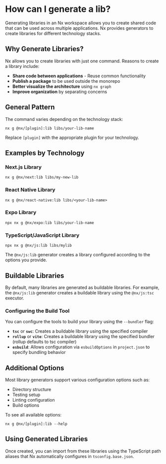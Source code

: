 # How can I generate a lib?

Generating libraries in an Nx workspace allows you to create shared code that can be used across multiple applications. Nx provides generators to create libraries for different technology stacks.

## Why Generate Libraries?

Nx allows you to create libraries with just one command. Reasons to create a library include:

- **Share code between applications** - Reuse common functionality
- **Publish a package** to be used outside the monorepo
- **Better visualize the architecture** using `nx graph`
- **Improve organization** by separating concerns

## General Pattern

The command varies depending on the technology stack:

```shell
nx g @nx/[plugin]:lib libs/your-lib-name
```

Replace `[plugin]` with the appropriate plugin for your technology.

## Examples by Technology

### Next.js Library
```shell
nx g @nx/next:lib libs/my-new-lib
```

### React Native Library
```shell
nx g @nx/react-native:lib libs/<your-lib-name>
```

### Expo Library
```shell
npx nx g @nx/expo:lib libs/your-lib-name
```

### TypeScript/JavaScript Library
```shell
npx nx g @nx/js:lib libs/mylib
```

The `@nx/js:lib` generator creates a library configured according to the options you provide.

## Buildable Libraries

By default, many libraries are generated as buildable libraries. For example, the `@nx/js:lib` generator creates a buildable library using the `@nx/js:tsc` executor.

### Configuring the Build Tool

You can configure the tools to build your library using the `--bundler` flag:

- **`tsc`** or **`swc`**: Creates a buildable library using the specified compiler
- **`rollup`** or **`vite`**: Creates a buildable library using the specified bundler (rollup defaults to tsc compiler)
- **`esbuild`**: Allows configuration via `esbuildOptions` in `project.json` to specify bundling behavior

## Additional Options

Most library generators support various configuration options such as:
- Directory structure
- Testing setup
- Linting configuration
- Build options

To see all available options:

```shell
nx g @nx/[plugin]:lib --help
```

## Using Generated Libraries

Once created, you can import from these libraries using the TypeScript path aliases that Nx automatically configures in `tsconfig.base.json`.
